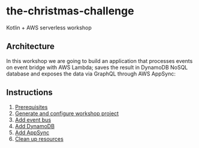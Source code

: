 # the-christmas-challenge
Kotlin + AWS serverless workshop

## Architecture

In this workshop we are going to build an application that processes events on event bridge with AWS Lambda; saves the result in DynamoDB NoSQL database and exposes the data via GraphQL through AWS AppSync:


## Instructions

1. [Prerequisites](instructions/1-prerequisites.adoc)
2. [Generate and configure workshop project](instructions/2-generate-workshop-project.adoc)
3. [Add event bus](instructions/3-add-event-bus.adoc)
4. [Add DynamoDB](instructions/4-add-dynamoDB.adoc)
5. [Add AppSync](instructions/5-add-app-sync.adoc)
6. [Clean up resources](instructions/6-clean-up.adoc)
